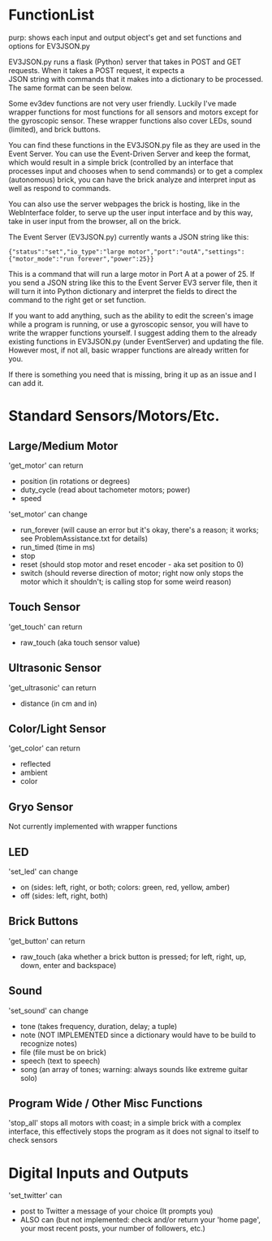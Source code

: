 # FunctionList  
  purp: shows each input and output object's get and set functions and options for EV3JSON.py  
  
EV3JSON.py runs a flask (Python) server that takes in POST and GET requests. When it takes a POST request, it expects a  
JSON string with commands that it makes into a dictionary to be processed. The same format can be seen below.  

Some ev3dev functions are not very user friendly. Luckily I've made wrapper functions for most functions for all sensors and
motors except for the gyroscopic sensor. These wrapper functions also cover LEDs, sound (limited), and brick buttons. 

You can find these functions in the EV3JSON.py file as they are used in the Event Server. You can use the Event-Driven Server and keep
the format, which would result in a simple brick (controlled by an interface that processes input and chooses when to send commands) or
to get a complex (autonomous) brick, you can have the brick analyze and interpret input as well as respond to commands. 

You can also use the server webpages the brick is hosting, like in the WebInterface folder, to serve up the user input interface and by
this way, take in user input from the browser, all on the brick. 

The Event Server (EV3JSON.py) currently wants a JSON string like this: 

```{"status":"set","io_type":"large motor","port":"outA","settings":{"motor_mode":"run forever","power":25}}```

This is a command that will run a large motor in Port A at a power of 25. If you send a JSON string like this to the Event Server 
EV3 server file, then it will turn it into Python dictionary and interpret the fields to direct the command to the right get or set
function.

If you want to add anything, such as the ability to edit the screen's image while a program is running, or use a gyroscopic sensor,
you will have to write the wrapper functions yourself. I suggest adding them to the already existing functions in EV3JSON.py (under
EventServer) and updating the file. However most, if not all, basic wrapper functions are already written for you.

If there is something you need that is missing, bring it up as an issue and I can add it.


# Standard Sensors/Motors/Etc.

Large/Medium Motor
--------------
'get_motor' can return  
- position (in rotations or degrees)  
- duty_cycle (read about tachometer motors; power)  
- speed  

'set_motor' can change  
- run_forever (will cause an error but it's okay, there's a reason; it works; see ProblemAssistance.txt for details)  
- run_timed (time in ms)  
- stop  
- reset (should stop motor and reset encoder - aka set position to 0)  
- switch (should reverse direction of motor; right now only stops the motor which it shouldn't; is calling stop for some weird reason)  

Touch Sensor
--------------
'get_touch' can return  
- raw_touch (aka touch sensor value)  

Ultrasonic Sensor
--------------
'get_ultrasonic' can return  
- distance (in cm and in)  

Color/Light Sensor
--------------
'get_color' can return  
- reflected  
- ambient  
- color  

Gryo Sensor
--------------
Not currently implemented with wrapper functions

LED
--------------
'set_led' can change  
- on (sides: left, right, or both; colors: green, red, yellow, amber)
- off (sides: left, right, both)

Brick Buttons
--------------
'get_button' can return  
- raw_touch (aka whether a brick button is pressed; for left, right, up, down, enter and backspace)  

Sound
--------------
'set_sound' can change  
- tone (takes frequency, duration, delay; a tuple)
- note (NOT IMPLEMENTED since a dictionary would have to be build to recognize notes)
- file (file must be on brick)
- speech (text to speech)
- song (an array of tones; warning: always sounds like extreme guitar solo)

Program Wide / Other Misc Functions
--------------
'stop_all' stops all motors with coast; in a simple brick with a complex interface, this effectively stops the program as it does not
signal to itself to check sensors

# Digital Inputs and Outputs
'set_twitter' can  
- post to Twitter a message of your choice (It prompts you)
- ALSO can (but not implemented: check and/or return your 'home page', your most recent posts, your number of followers, etc.)
